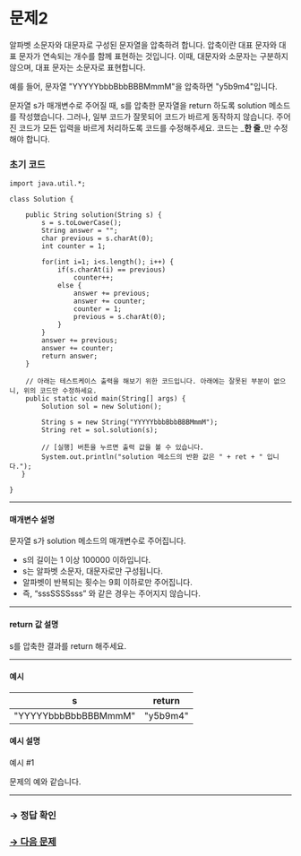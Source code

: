 # 문제2

알파벳 소문자와 대문자로 구성된 문자열을 압축하려 합니다. 압축이란 대표 문자와 대표 문자가 연속되는 개수를 함께 표현하는 것입니다. 이때, 대문자와 소문자는 구분하지 않으며, 대표 문자는 소문자로 표현합니다.

예를 들어, 문자열 "YYYYYbbbBbbBBBMmmM"을 압축하면 "y5b9m4"입니다.

문자열 s가 매개변수로 주어질 때, s를 압축한 문자열을 return 하도록 solution 메소드를 작성했습니다. 그러나, 일부 코드가 잘못되어 코드가 바르게 동작하지 않습니다. 주어진 코드가 모든 입력을 바르게 처리하도록 코드를 수정해주세요. 코드는 _**한 줄**_만 수정해야 합니다.

### 초기 코드

```
import java.util.*;

class Solution { 

    public String solution(String s) {
        s = s.toLowerCase();
        String answer = "";
        char previous = s.charAt(0);
        int counter = 1;
        
        for(int i=1; i<s.length(); i++) {
            if(s.charAt(i) == previous)
                counter++;
            else {
                answer += previous;
                answer += counter;
                counter = 1;
                previous = s.charAt(0);
            }
        }
        answer += previous;
        answer += counter;
        return answer;
    }
    
    // 아래는 테스트케이스 출력을 해보기 위한 코드입니다. 아래에는 잘못된 부분이 없으니, 위의 코드만 수정하세요.
    public static void main(String[] args) {
        Solution sol = new Solution();
        
        String s = new String("YYYYYbbbBbbBBBMmmM");
        String ret = sol.solution(s);
        
        // [실행] 버튼을 누르면 출력 값을 볼 수 있습니다.
        System.out.println("solution 메소드의 반환 값은 " + ret + " 입니다.");
   }
   
}
```

---

#### 매개변수 설명

문자열 s가 solution 메소드의 매개변수로 주어집니다.

* s의 길이는 1 이상 100000 이하입니다.
* s는 알파벳 소문자, 대문자로만 구성됩니다.
* 알파벳이 반복되는 횟수는 9회 이하로만 주어집니다.
 * 즉, “sssSSSSsss” 와 같은 경우는 주어지지 않습니다.

---

#### return 값 설명

s를 압축한 결과를 return 해주세요.

---

#### 예시

| s | return |
|---|--------|
| "YYYYYbbbBbbBBBMmmM" | "y5b9m4" |

#### 예시 설명

예시 #1

문제의 예와 같습니다.

---

### → 정답 확인

### [→ 다음 문제](https://github.com/tnehf18/cosPro/blob/main/java/ex_1st/ex_1st_04/no_03/desc_03.md "cosPro 1급 Java 4차 3번 문제")
